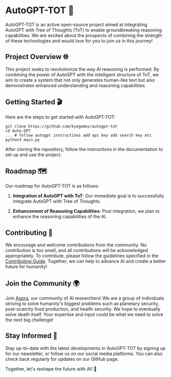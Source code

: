 # AutoGPT-TOT 🚀

AutoGPT-TOT is an active open-source project aimed at integrating AutoGPT with Tree of Thoughts (ToT) to enable groundbreaking reasoning capabilities. We are excited about the prospects of combining the strength of these technologies and would love for you to join us in this journey! 

## Project Overview 🌐
This project seeks to revolutionize the way AI reasoning is performed. By combining the power of AutoGPT with the intelligent structure of ToT, we aim to create a system that not only generates human-like text but also demonstrates enhanced understanding and reasoning capabilities. 

## Getting Started 🎬

Here are the steps to get started with AutoGPT-TOT:

```
git clone https://github.com/kyegomez/autogpt-tot
cd Auto-GPT 
... # follow autogpt instructions add api key add search key etc
python3 main.py
```

After cloning the repository, follow the instructions in the documentation to set up and use the project.

## Roadmap 🗺️

Our roadmap for AutoGPT-TOT is as follows:

1. **Integration of AutoGPT with ToT**: Our immediate goal is to successfully integrate AutoGPT with Tree of Thoughts. 

2. **Enhancement of Reasoning Capabilities**: Post integration, we plan to enhance the reasoning capabilities of the AI.


## Contributing 🤝

We encourage and welcome contributions from the community. No contribution is too small, and all contributions will be acknowledged appropriately. To contribute, please follow the guidelines specified in the [Contributing Guide](CONTRIBUTING.md). Together, we can help to advance AI and create a better future for humanity!

## Join the Community 🌍

Join [Agora](https://www.agora.io/), our community of AI researchers! We are a group of individuals striving to solve humanity's biggest problems such as planetary security, post-scarcity food production, and health security. We hope to eventually solve death itself. Your expertise and input could be what we need to solve the next big challenge!

## Stay Informed 📣

Stay up-to-date with the latest developments in AutoGPT-TOT by signing up for our newsletter, or follow us on our social media platforms. You can also check back regularly for updates on our GitHub page.

Together, let's reshape the future with AI! 🚀

